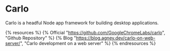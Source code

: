 # Carlo

Carlo is a headful Node app framework for building desktop applications.

{% resources %}
  {% Official "https://github.com/GoogleChromeLabs/carlo", "Github Repository" %}
  {% Blog "https://blog.agney.dev/carlo-on-web-server/", "Carlo development on a web server" %}
{% endresources %}
